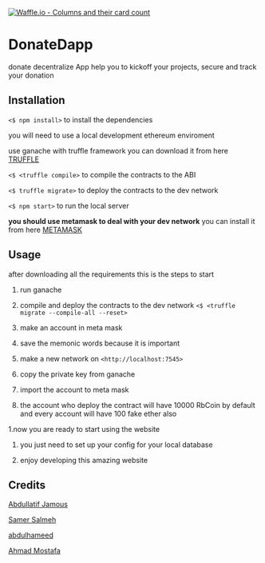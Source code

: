 [![Waffle.io - Columns and their card count](https://badge.waffle.io/spotLigth/DonateDapp.png?columns=all)](https://waffle.io/spotLigth/DonateDapp?utm_source=badge)
# **DonateDapp**
donate decentralize App help you to kickoff your projects, secure and track your donation 




## **Installation**

`<$ npm install>` 
to install the dependencies

you will need to use a local development ethereum enviroment 

use ganache with truffle framework 
you can download it from here [TRUFFLE](http://truffleframework.com)

`<$ <truffle compile>`
to compile the contracts to the ABI

`<$ truffle migrate>`
to deploy the contracts to the dev network

 `<$ npm start>`
to run the local server


**you should use metamask to deal with your dev network**
  you can install it from here [METAMASK](https://metamask.io/)
  
## **Usage**

 after downloading all the requirements this is the steps to start 
  
  
1. run ganache 

1. compile and deploy the contracts to the dev network
`<$ <truffle migrate --compile-all --reset>`

1. make an account in meta mask 

1. save the memonic words because it is important

1. make a new network on `<http://localhost:7545>`

1. copy the private key from ganache 

1. import the account to meta mask 

1. the account who deploy the contract will have 10000 RbCoin by default
  and every account will have 100 fake ether also

1.now you are ready to start using the website

1. you just need to set up your config for your local database

1. enjoy developing this amazing website






## **Credits**

[Abdullatif Jamous](https://github.com/AbdullatifJamous891) 

[Samer Salmeh](https://github.com/SamerSalmeh)

[abdulhameed](https://github.com/abdulhameed89)

[Ahmad Mostafa](https://github.com/zoaby)

